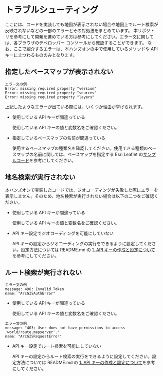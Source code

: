 # トラブルシューティング
ここには、コードを実装しても地図が表示されない場合や地図上でルート検索が反映されないなどの一部のエラーとその対処法をまとめています。
本リポジトリを参考にして開発を進めている方は参考にしてください。エラー文に関しては、各ブラウザのデベロッパー コンソールから確認することができます。
なお、ここで紹介するエラーは、本ハンズオンの中で使用しているメソッドや API キーにまつわるもののみとなります。

## 指定したベースマップが表示されない

```
エラー文の例
Error: missing required property "version"
Error: missing required property "sources"
Error: missing required property "layers"
```

上記したようなエラーが出ている際には、いくつか理由が挙げられます。

- 使用している API キーが間違っている
     
     使用している API キーの値と変数名をご確認ください。

- 指定しているベースマップの名前が間違っている
    
    使用するベースマップの種類名を確認してください。使用できる種類のベースマップの名前に関しては、ベースマップを指定する Esri Leaflet の[サンプルコード](https://developers.arcgis.com/esri-leaflet/maps/change-the-basemap-layer/)を参考にしてください。

## 地名検索が実行されない
本ハンズオンで実装したコードでは、ジオコーディングが失敗した際にエラーを表示しません。そのため、地名検索が実行されない場合は以下の二つをご確認ください。

- 使用している API キーが間違っている
    
    使用している API キーの値と変数名をご確認ください。

- API キー設定でジオコーディングを可能にしていない
    
    API キーの設定からジオコーディングの実行をできるように設定してください。設定方法については README.md の [1. API キーの作成と設定について](./#1-api-キーの作成と設定について)を参考にしてください。

## ルート検索が実行されない

```
エラー文の例
message: 498: Invalid Token
​name: "ArcGISAuthError"
```

- 使用している API キーが間違っている
    
     使用している API キーの値と変数名をご確認ください。


```
エラー文の例
message: "403: User does not have permissions to access 'world/route.mapserver'."
name: "ArcGISRequestError"
```

- API キー設定でルート検索を可能にしていない
    
    API キーの設定からルート検索の実行をできるように設定してください。設定方法については README.md の [1. API キーの作成と設定について](./#1-api-キーの作成と設定について)を参考にしてください。

